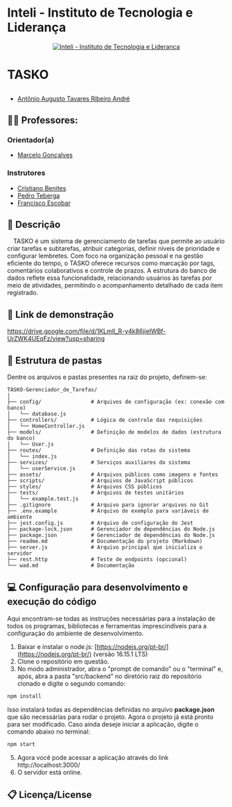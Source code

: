 # Inteli - Instituto de Tecnologia e Liderança 

<p align="center">
<a href= "https://www.inteli.edu.br/"><img src="/assets/assetsWAD/inteli.png" alt="Inteli - Instituto de Tecnologia e Liderança" border="0"></a>
</p>

# TASKO


## 
- <a href="https://github.com/antonioatra">Antônio Augusto Tavares Ribeiro André</a>

## :teacher: Professores:
### Orientador(a) 
- <a href="https://www.linkedin.com/in/marcelo-gon%C3%A7alves-phd-a550652/">Marcelo Gonçalves</a>
### Instrutores
- <a href="https://www.linkedin.com/in/cristiano-benites-ph-d-687647a8/">Cristiano Benites</a>
- <a href="https://www.linkedin.com/in/pedroteberga/">Pedro Teberga</a> 
- <a href="https://www.linkedin.com/in/francisco-escobar/">Francisco Escobar</a> 


## 📝 Descrição

&emsp;TASKO é um sistema de gerenciamento de tarefas que permite ao usuário criar tarefas e subtarefas, atribuir categorias, definir níveis de prioridade e configurar lembretes. Com foco na organização pessoal e na gestão eficiente do tempo, o TASKO oferece recursos como marcação por tags, comentários colaborativos e controle de prazos. A estrutura do banco de dados reflete essa funcionalidade, relacionando usuários às tarefas por meio de atividades, permitindo o acompanhamento detalhado de cada item registrado.

## 📝 Link de demonstração

https://drive.google.com/file/d/1KLmIl_R-y4k86jieIWBf-UrZWK4UEqFz/view?usp=sharing

## 📁 Estrutura de pastas

Dentre os arquivos e pastas presentes na raiz do projeto, definem-se:

```
TASKO-Gerenciador_de_Tarefas/
│
├── config/                # Arquivos de configuração (ex: conexão com banco)
│   └── database.js
├── controllers/           # Lógica de controle das requisições
│   └── HomeController.js
├── models/                # Definição de modelos de dados (estrutura do banco)
│   └── User.js
├── routes/                # Definição das rotas do sistema
│   └── index.js
├── services/              # Serviços auxiliares do sistema
│   └── userService.js
├── assets/                # Arquivos públicos como imagens e fontes
├── scripts/               # Arquivos de JavaScript públicos
├── styles/                # Arquivos CSS públicos
├── tests/                 # Arquivos de testes unitários
│   └── example.test.js
├── .gitignore             # Arquivo para ignorar arquivos no Git
├── .env.example           # Arquivo de exemplo para variáveis de ambiente
├── jest.config.js         # Arquivo de configuração do Jest
├── package-lock.json      # Gerenciador de dependências do Node.js
├── package.json           # Gerenciador de dependências do Node.js
├── readme.md              # Documentação do projeto (Markdown)
├── server.js              # Arquivo principal que inicializa o servidor
├── rest.http              # Teste de endpoints (opcional)
└── wad.md                 # Documentação

```

## 💻 Configuração para desenvolvimento e execução do código


Aqui encontram-se todas as instruções necessárias para a instalação de todos os programas, bibliotecas e ferramentas imprescindíveis para a configuração do ambiente de desenvolvimento.

1. Baixar e instalar o node.js: [https://nodejs.org/pt-br/](https://nodejs.org/pt-br/) (versão 16.15.1 LTS)
2. Clone o repositório em questão.
3. No modo administrador, abra o "prompt de comando" ou o "terminal" e, após, abra a pasta "src/backend" no diretório raiz do repositório clonado e digite o segundo comando:

```sh
npm install
```

Isso instalará todas as dependências definidas no arquivo <b>package.json</b> que são necessárias para rodar o projeto. Agora o projeto já está pronto para ser modificado. Caso ainda deseje iniciar a aplicação, digite o comando abaixo no terminal:

```sh
npm start
```
5. Agora você pode acessar a aplicação através do link http://localhost:3000/
6. O servidor está online.


## 📋 Licença/License


